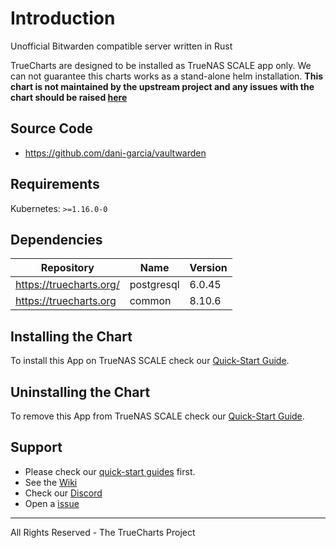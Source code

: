 # Introduction

Unofficial Bitwarden compatible server written in Rust

TrueCharts are designed to be installed as TrueNAS SCALE app only. We can not guarantee this charts works as a stand-alone helm installation.
**This chart is not maintained by the upstream project and any issues with the chart should be raised [here](https://github.com/truecharts/apps/issues/new/choose)**

## Source Code

* <https://github.com/dani-garcia/vaultwarden>

## Requirements

Kubernetes: `>=1.16.0-0`

## Dependencies

| Repository | Name | Version |
|------------|------|---------|
| https://truecharts.org/ | postgresql | 6.0.45 |
| https://truecharts.org | common | 8.10.6 |

## Installing the Chart

To install this App on TrueNAS SCALE check our [Quick-Start Guide](https://truecharts.org/manual/Quick-Start%20Guides/03-Installing-an-App/).

## Uninstalling the Chart

To remove this App from TrueNAS SCALE check our [Quick-Start Guide](https://truecharts.org/manual/Quick-Start%20Guides/07-Deleting-an-App/).

## Support

- Please check our [quick-start guides](https://truecharts.org/manual/Quick-Start%20Guides/01-Open-Apps/) first.
- See the [Wiki](https://truecharts.org)
- Check our [Discord](https://discord.gg/tVsPTHWTtr)
- Open a [issue](https://github.com/truecharts/apps/issues/new/choose)
---
All Rights Reserved - The TrueCharts Project
